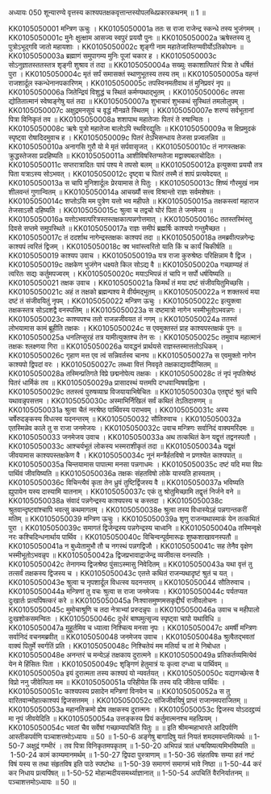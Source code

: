 अध्यायः 050
शून्यारण्ये वृत्तस्य काश्यपतक्षकवृत्तान्तस्योपलब्धिप्रकारकथनम् ॥ 1 ॥ 

KK0105050001	मन्त्रिण ऊचुः । 
KK0105050001a	ततः स राजा राजेन्द्र स्कन्धे तस्य भुजंगमम् ।
KK0105050001c	मुनेः क्षुत्क्षाम आसज्य स्वपुरं प्रययौ पुनः ॥
KK0105050002a	ऋषेस्तस्य तु पुत्रोऽभूद्गवि जातो महायशाः ।
KK0105050002c	शृङ्गी नाम महातेजास्तिग्मवीर्योऽतिकोपनः ॥
KK0105050003a	ब्रह्माणं समुपागम्य मुनिः पूजां चकार ह ।
KK0105050003c	सोऽनुज्ञातस्ततस्तत्र शृङ्गी शुश्राव तं तदा ॥
KK0105050004a	सख्युः सकाशात्पितरं पित्रा ते धर्षितं पुरा ।
KK0105050004c	मृतं सर्पं समासक्तं स्थाणुभूतस्य तस्य तम् ॥
KK0105050005a	वहन्तं राजशार्दूल स्कन्धेनानपकारिणम् ।
KK0105050005c	तपस्विनमतीवाथ तं मुनिप्रवरं नृप ॥
KK0105050006a	जितेन्द्रियं विशुद्धं च स्थितं कर्मण्यथाद्भुतम् ।
KK0105050006c	तपसा द्योतितात्मानं स्वेष्वङ्गेषु यतं तदा ॥
KK0105050007a	शुभाचारं शुभकथं सुस्थितं तमलोलुपम् ।
KK0105050007c	अक्षुद्रमनसूयं च वृद्धं मौनव्रते स्थितम् । 
KK0105050007e	शरण्यं सर्वभूतानां पित्रा विनिकृतं तव ॥ 
KK0105050008a	शशापाथ महातेजाः पितरं ते रुषान्वितः ।
KK0105050008c	ऋषेः पुत्रो महातेजा बालोऽपि स्थविरद्युतिः ॥
KK0105050009a	स क्षिप्रमुदकं स्पृष्ट्वा रोषादिदमुवाच ह ।
KK0105050009c	पितरं तेऽभिसन्धाय तेजसा प्रज्वलन्निव ॥
KK0105050010a	अनागसि गुरौ यो मे मृतं सर्पवासृजत् ।
KK0105050010c	तं नागस्तक्षकः क्रुद्धस्तेजसा प्रदहिष्यति ॥
KK0105050011a	आशीविषस्तिग्मतेजा मद्वाक्यबलचोदितः ।
KK0105050011c	सप्तरात्रादितः पापं पश्य मे तपसो बलम् ॥
KK0105050012a	इत्युक्त्वा प्रययौ तत्र पिता यत्राऽस्य सोऽभवत् ।
KK0105050012c	दृष्ट्वा च पितरं तस्मै तं शापं प्रत्यवेदयत् ॥
KK0105050013a	स चापि मुनिशार्दूलः प्रेरयामास ते पितुः ।
KK0105050013c	शिष्यं गौरमुखं नाम शीलवन्तं गुणान्वितम् ॥
KK0105050014a	आचख्यौं सत्त्व विश्रान्तो राज्ञः सर्वमशेषतः ।
KK0105050014c	शप्तोऽसि मम पुत्रेण यत्तो भव महीपते ॥
KK0105050015a	तक्षकस्त्वां महाराज तेजसाऽसौ दहिष्यति ।
KK0105050015c	श्रुत्वा च तद्वचो घोरं पिता ते जनमेजय ॥
KK0105050016a	यत्तोऽभवत्परित्रस्तस्तक्षकात्पन्नगोत्तमात् ।
KK0105050016c	ततस्तस्मिंस्तु दिवसे सप्तमे समुपस्थिते ॥
KK0105050017a	राज्ञः समीपं ब्रह्मर्षिः काश्यपो गन्तुमैच्छत ।
KK0105050017c	तं ददर्शाथ नागेन्द्रस्तक्षकः काश्यपं तदा ॥
KK0105050018a	तमब्रवीत्पन्नगेन्द्रः काश्यपं त्वरितं द्विजम् ।
KK0105050018c	क्व भवांस्त्वरितो याति किं च कार्यं चिकीर्षति ॥
KK0105050019	काश्यप उवाच । 
KK0105050019a	यत्र राजा कुरुश्रेष्ठः परिक्षिन्नाम वै द्विज ।
KK0105050019c	तक्षकेण भुजंगेन धक्ष्यते किल सोऽद्य वै ॥
KK0105050020a	गच्छाम्यहं तं त्वरितः सद्यः कर्तुमपज्वरम् ।
KK0105050020c	मयाऽभिपन्नं तं चापि न सर्पो धर्षयिष्यति ॥
KK0105050021	तक्षक उवाच । 
KK0105050021a	किमर्थं तं मया दष्टं संजीवयितुमिच्छसि ।
KK0105050021c	अहं त तक्षको ब्रह्मन्पश्य मे वीर्यमद्भुतम् ॥
KK0105050022a	न शक्तस्त्वं मया दष्टं तं संजीवयितुं नृपम् । 
KK0105050022	मन्त्रिण ऊचुः ।
KK0105050022c	इत्युक्त्वा तक्षकस्तत्र सोऽदशद्वै वनस्पतिम् ॥ 
KK0105050023a	स दष्टमात्रो नागेन भस्मीभूतोऽभवन्नगः ।
KK0105050023c	काश्यपश्च ततो राजन्नजीवयत तं नगम् ॥
KK0105050024a	ततस्तं लोभयामास कामं ब्रूहीति तक्षकः ।
KK0105050024c	स एवमुक्तस्तं प्राह काश्यपस्तक्षकं पुनः ॥
KK0105050025a	धनलिप्सुरहं तत्र यामीत्युक्तश्च तेन सः ।
KK0105050025c	तमुवाच महात्मानं तक्षकः श्लक्ष्णया गिरा ॥
KK0105050026a	यावद्धनं प्रार्थयसे राज्ञस्तस्मात्ततोऽधिकम् ।
KK0105050026c	गृहाण मत्त एव त्वं सन्निवर्तस्व चानघ ॥
KK0105050027a	स एवमुक्तो नागेन काश्यपो द्विपदां वरः ।
KK0105050027c	लब्ध्वा वित्तं निववृते तक्षकाद्यावदीप्सितम् ॥
KK0105050028a	तस्मिन्प्रतिगते विप्रे छद्मनोपेत्य तक्षकः ।
KK0105050028c	तं नृपं नृपतिश्रेष्ठं पितरं धार्मिकं तव ॥
KK0105050029a	प्रासादस्थं यत्तमपि दग्धवान्विषवह्निना ।
KK0105050029c	ततस्त्वं पुरुषव्याघ्र विजयायाभिषेचितः ॥
KK0105050030a	एतद्दृष्टं श्रुतं चापि यथावन्नृपसत्तम ।
KK0105050030c	अस्माभिर्निखिलं सर्वं कथितं तेऽतिदारुणम् ॥
KK0105050031a	श्रुत्वा चैतं नरश्रेष्ठ पार्थिवस्य पराभवम् ।
KK0105050031c	अस्य चर्षेरुदङ्कस्य विधत्स्व यदनन्तरम् ॥
KK0105050032	सौतिरुवाच । 
KK0105050032a	एतस्मिन्नेव काले तु स राजा जनमेजयः ।
KK0105050032c	उवाच मन्त्रिणः सर्वानिदं वाक्यमरिंदमः ॥
KK0105050033	जनमेजय उवाच । 
KK0105050033a	अथ तत्कथितं केन यद्वृत्तं तद्वनस्पतौ ।
KK0105050033c	आश्चर्यभूतं लोकस्य भस्मराशीकृतं तदा ॥
KK0105050034a	यद्वृक्षं जीवयामास काश्यपस्तक्षकेण वै ।
KK0105050034c	नूनं मन्त्रैर्हतविषो न प्रणश्येत काश्यपात् ॥
KK0105050035a	चिन्तयामास पापात्मा मनसा पन्नगाधमः ।
KK0105050035c	दष्टं यदि मया विप्रः पार्थिवं जीवयिष्यति ॥
KK0105050036a	तक्षकः संहतविषो लोके यास्यति हास्यताम् ।
KK0105050036c	विचिन्त्यैवं कृता तेन ध्रुवं तुष्टिर्द्विजस्य वै ॥
KK0105050037a	भविष्यति ह्युपायेन यस्य दास्यामि यातनाम् ।
KK0105050037c	एकं तु श्रोतुमिच्छामि तद्वृत्तं निर्जने वने ॥
KK0105050038a	संवादं पन्नगेन्द्रस्य काश्यपस्य च कस्तदा ।
KK0105050038c	श्रुतवान्दृष्टवांश्चापि भवत्सु कथमागतम् । 
KK0105050038e	श्रुत्वा तस्य विधास्येऽहं पन्नगान्तकरीं मतिम् ॥ 
KK0105050039	मन्त्रिण ऊचुः । 
KK0105050039a	शृणु राजन्यथास्माकं येन तत्कथितं पुरा ।
KK0105050039c	समागतं द्विजेन्द्रस्य पन्नगेन्द्रस्य चाध्वनि ॥
KK0105050040a	तस्मिन्वृक्षे नरः कश्चिदिन्धनार्थाय पार्थिव ।
KK0105050040c	विचिन्वन्पूर्वमारूढः शुष्कशाखावनस्पतौ ॥
KK0105050041a	न बुध्येतामुभौ तौ च नगस्थं पन्नगद्विजौ ।
KK0105050041c	सह तेनैव वृक्षेण भस्मीभूतोऽभवन्नृप ॥
KK0105050042a	द्विजप्रभावाद्राजेन्द्र व्यजीवत्स वनस्पतिः ।
KK0105050042c	तेनागम्य द्विजश्रेष्ठ पुंसाऽस्मासु निवेदितम् ॥
KK0105050043a	यथा वृत्तं तु तत्सर्वं तक्षकस्य द्विजस्य च ।
KK0105050043c	एतत्ते कथितं राजन्यथादृष्टं श्रुतं च यत् । 
KK0105050043e	श्रुत्वा च नृपशार्दूल विधत्स्व यदनन्तरम् ॥ 
KK0105050044	सौतिरुवाच । 
KK0105050044a	मन्त्रिणां तु वचः श्रुत्वा स राजा जनमेजयः ।
KK0105050044c	पर्यतप्यत दुःखार्तः प्रत्यपिंषत्करं करे ॥
KK0105050045a	निःश्वासमुष्णमसकृद्दीर्घं राजीवलोचनः ।
KK0105050045c	मुमोचाश्रूणि च तदा नेत्राभ्यां प्ररुदन्नृपः ॥
KK0105050046a	उवाच च महीपालो दुःखशोकसमन्वितः ।
KK0105050046c	दुर्धरं बाष्पमुत्सृज्य स्पृष्ट्वा चापो यथाविधि ॥
KK0105050047a	मुहूर्तमिव च ध्यात्वा निश्चित्य मनसा नृपः ।
KK0105050047c	अमर्षी मन्त्रिणः सर्वानिदं वचनमब्रवीत् ॥
KK0105050048	जनमेजय उवाच । 
KK0105050048a	श्रुत्वैतद्भवतां वाक्यं पितुर्मे स्वर्गतिं प्रति ।
KK0105050048c	निश्चितेयं मम मतिर्या च तां मे निबोधत । 
KK0105050048e	अनन्तरं च मन्येऽहं तक्षकाय दुरात्मने ॥ 
KK0105050049a	प्रतिकर्तव्यमित्येवं येन मे हिंसितः पिता ।
KK0105050049c	शृङ्गिणं हेतुमात्रं यः कृत्वा दग्ध्वा च पार्थिवम् ॥
KK0105050050a	इयं दुरात्मता तस्य काश्यपं यो न्यवर्तयत् ।
KK0105050050c	यद्यागच्छेत्स वै विप्रो ननु जीवेत्पिता मम ॥
KK0105050051a	परिहीयेत किं तस्य यदि जीवेत्स पार्थिवः ।
KK0105050051c	काश्यपस्य प्रसादेन मन्त्रिणां विनयेन च ॥
KK0105050052a	स तु वारितवान्मोहात्काश्यपं द्विजसत्तमम् ।
KK0105050052c	संजिजीवयिषुं प्राप्तं राजानमपराजितम् ॥
KK0105050053a	महानतिक्रमो ह्येष तक्षकस्य दुरात्मनः ।
KK0105050053c	द्विजस्य योऽददद्द्रव्यं मा नृपं जीवयेदिति ॥
KK0105050054a	उत्तङ्कस्य प्रियं कर्तुमात्मनश्च महत्प्रियम् ।
KK0105050054c	भवतां चैव सर्वेषां गच्छाम्यपचितिं पितुः ॥ ॥
इति श्रीमन्महाभारते आदिपर्वणि आस्तीकपर्वणि पञ्चाशत्तमोऽध्यायः ॥ 50 ॥ 
1-50-6 अङ्गेषु बागादिषु यतं नियतं शमदमवन्तमित्यर्थः ॥ 1-50-7 अक्षुद्रं गम्भीरं । तव पित्रा विनिकृतमपकृतम् ॥ 1-50-20 अभिपन्नं त्रातं धऱ्षयिष्यत्यमिभविष्यति ॥ 1-50-24 कामं काम्यमानमर्थम् ॥ 1-50-27 द्विपदा पुस्त्राणाम् ॥ 1-50-36 संहतविषः सम्या हतं नष्टं विषं यस्य स तथा संहृतविष इति पाठे स्पष्टोथः ॥ 1-50-39 समागणं समागमं भावे निष्ठा ॥ 1-50-44 करं कर निधाय प्रत्यपिंषत् ॥ 1-50-52 मोहान्मदीयसमर्थ्याज्ञानात् ॥ 1-50-54 अपचितिं वैरनिर्यातनम् ॥ पञ्चाशत्तमोऽध्यायः ॥ 50 ॥
